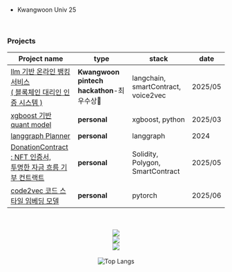 <br>

- Kwangwoon Univ 25
<br>


### Projects

|Project name|type|stack|date|
|------------|----|-----|----|
|[llm 기반 온라인 뱅킹 서비스<br>( 블록체인 대리인 인증 시스템 )](../../../llm-banking-with-nft)|**Kwangwoon pintech hackathon**-최우수상🥈 | langchain, smartContract, voice2vec|2025/05|
|[xgboost 기반 quant model](../../../xgboost_for_quant)|**personal**|xgboost, python|2025/03|
|[langgraph Planner](../../../llan)|**personal**|langgraph|2024|
|[DonationContract : NFT 인증서,<br>투명한 자금 흐름 기부 컨트랙트](../../../DonationContract_Service)|**personal**|Solidity, Polygon, SmartContract|2025/05|
|[code2vec 코드 스타일 임베딩 모델](../../../code2vec)|**personal**|pytorch|2025/06|

<br>
<br>

<div align="center">



  <img src="https://img.shields.io/badge/Main%20Language-Python, Typescript, Go-blue?style=for-the-badge&logo=python&logoColor=white" />
  <br>
  <img src="https://img.shields.io/badge/AI%20%26%20DL-PyTorch-%23EE4C2C?style=for-the-badge&logo=pytorch&logoColor=white" />
  <br>
  <img src="https://img.shields.io/badge/Web-svelte-%23FF3E00?style=for-the-badge&logo=svelte&logoColor=black" />

</div>

<br>

<div align="center">
  <img src="https://github-readme-stats.vercel.app/api/top-langs/?username=naturesh&layout=compact&theme=" alt="Top Langs"/>
</div>
